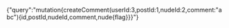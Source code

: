 {"query":"mutation{createComment(userId:3,postId:1,nudeId:2,comment:\"abc\"){id,postId,nudeId,comment,nude{flag}}}"}